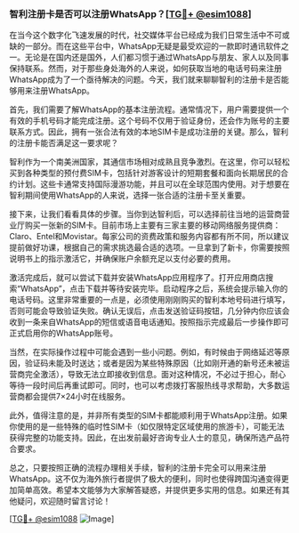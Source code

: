 ### 智利注册卡是否可以注册WhatsApp？[[TG💪+ @esim1088](https://t.me/s/esim1088)]

在当今这个数字化飞速发展的时代，社交媒体平台已经成为我们日常生活中不可或缺的一部分。而在这些平台中，WhatsApp无疑是最受欢迎的一款即时通讯软件之一。无论是在国内还是国外，人们都习惯于通过WhatsApp与朋友、家人以及同事保持联系。然而，对于那些身处海外的人来说，如何获取当地的电话号码来注册WhatsApp成为了一个亟待解决的问题。今天，我们就来聊聊智利的注册卡是否能够用来注册WhatsApp。

首先，我们需要了解WhatsApp的基本注册流程。通常情况下，用户需要提供一个有效的手机号码才能完成注册。这个号码不仅用于验证身份，还会作为账号的主要联系方式。因此，拥有一张合法有效的本地SIM卡是成功注册的关键。那么，智利的注册卡能否满足这一要求呢？

智利作为一个南美洲国家，其通信市场相对成熟且竞争激烈。在这里，你可以轻松买到各种类型的预付费SIM卡，包括针对游客设计的短期套餐和面向长期居民的合约计划。这些卡通常支持国际漫游功能，并且可以在全球范围内使用。对于想要在智利期间使用WhatsApp的人来说，选择一张合适的注册卡至关重要。

接下来，让我们看看具体的步骤。当你到达智利后，可以选择前往当地的运营商营业厅购买一张新的SIM卡。目前市场上主要有三家主要的移动网络服务提供商：Claro、Entel和Movistar。每家公司的资费政策和服务内容都有所不同，所以建议提前做好功课，根据自己的需求挑选最合适的选项。一旦拿到了新卡，你需要按照说明书上的指示激活它，并确保账户余额充足以支付必要的费用。

激活完成后，就可以尝试下载并安装WhatsApp应用程序了。打开应用商店搜索“WhatsApp”，点击下载并等待安装完毕。启动程序之后，系统会提示输入你的电话号码。这里非常重要的一点是，必须使用刚刚购买的智利本地号码进行填写，否则可能会导致验证失败。确认无误后，点击发送验证码按钮，几分钟内你应该会收到一条来自WhatsApp的短信或语音电话通知。按照指示完成最后一步操作即可正式启用你的WhatsApp账号。

当然，在实际操作过程中可能会遇到一些小问题。例如，有时候由于网络延迟等原因，验证码未能及时送达；或者是因为某些特殊原因（比如刚开通的新号还未被运营商完全激活），导致无法立即接收到信息。面对这种情况，不必过于担心，耐心等待一段时间后再重试即可。同时，也可以考虑拨打客服热线寻求帮助，大多数运营商都会提供7×24小时在线服务。

此外，值得注意的是，并非所有类型的SIM卡都能顺利用于WhatsApp注册。如果你使用的是一些特殊的临时性SIM卡（如仅限特定区域使用的旅游卡），可能无法获得完整的功能支持。因此，在出发前最好咨询专业人士的意见，确保所选产品符合要求。

总之，只要按照正确的流程办理相关手续，智利的注册卡完全可以用来注册WhatsApp。这不仅为海外旅行者提供了极大的便利，同时也使得跨国沟通变得更加简单高效。希望本文能够为大家解答疑惑，并提供更多实用的信息。如果还有其他疑问，欢迎随时留言讨论！

[[TG💪+ @esim1088](https://t.me/s/esim1088) ![Image](https://i.postimg.cc/4NQfJmqS/Snipaste-2025-05-13-00-14-12.png)]